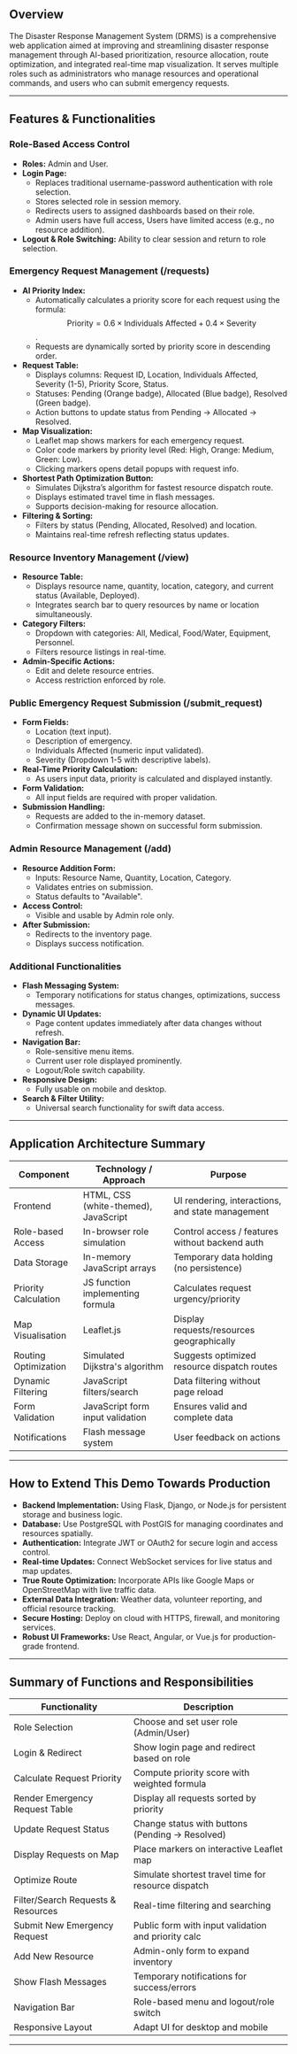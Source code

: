 
## Overview
The Disaster Response Management System (DRMS) is a comprehensive web application aimed at improving and streamlining disaster response management through AI-based prioritization, resource allocation, route optimization, and integrated real-time map visualization. It serves multiple roles such as administrators who manage resources and operational commands, and users who can submit emergency requests.

***

## Features & Functionalities

### Role-Based Access Control
- **Roles:** Admin and User.
- **Login Page:** 
  - Replaces traditional username-password authentication with role selection.
  - Stores selected role in session memory.
  - Redirects users to assigned dashboards based on their role.
  - Admin users have full access, Users have limited access (e.g., no resource addition).
- **Logout & Role Switching:** Ability to clear session and return to role selection.

### Emergency Request Management (/requests)
- **AI Priority Index:**
  - Automatically calculates a priority score for each request using the formula:  
    $$ \text{Priority} = 0.6 \times \text{Individuals Affected} + 0.4 \times \text{Severity} $$.
  - Requests are dynamically sorted by priority score in descending order.
- **Request Table:**
  - Displays columns: Request ID, Location, Individuals Affected, Severity (1-5), Priority Score, Status.
  - Statuses: Pending (Orange badge), Allocated (Blue badge), Resolved (Green badge).
  - Action buttons to update status from Pending → Allocated → Resolved.
- **Map Visualization:**
  - Leaflet map shows markers for each emergency request.
  - Color code markers by priority level (Red: High, Orange: Medium, Green: Low).
  - Clicking markers opens detail popups with request info.
- **Shortest Path Optimization Button:**
  - Simulates Dijkstra’s algorithm for fastest resource dispatch route.
  - Displays estimated travel time in flash messages.
  - Supports decision-making for resource allocation.
- **Filtering & Sorting:**
  - Filters by status (Pending, Allocated, Resolved) and location.
  - Maintains real-time refresh reflecting status updates.

### Resource Inventory Management (/view)
- **Resource Table:**
  - Displays resource name, quantity, location, category, and current status (Available, Deployed).
  - Integrates search bar to query resources by name or location simultaneously.
- **Category Filters:**
  - Dropdown with categories: All, Medical, Food/Water, Equipment, Personnel.
  - Filters resource listings in real-time.
- **Admin-Specific Actions:**
  - Edit and delete resource entries.
  - Access restriction enforced by role.
  
### Public Emergency Request Submission (/submit_request)
- **Form Fields:**
  - Location (text input).
  - Description of emergency.
  - Individuals Affected (numeric input validated).
  - Severity (Dropdown 1-5 with descriptive labels).
- **Real-Time Priority Calculation:**
  - As users input data, priority is calculated and displayed instantly.
- **Form Validation:**
  - All input fields are required with proper validation.
- **Submission Handling:**
  - Requests are added to the in-memory dataset.
  - Confirmation message shown on successful form submission.

### Admin Resource Management (/add)
- **Resource Addition Form:**
  - Inputs: Resource Name, Quantity, Location, Category.
  - Validates entries on submission.
  - Status defaults to "Available".
- **Access Control:**
  - Visible and usable by Admin role only.
- **After Submission:**
  - Redirects to the inventory page.
  - Displays success notification.

### Additional Functionalities
- **Flash Messaging System:**
  - Temporary notifications for status changes, optimizations, success messages.
- **Dynamic UI Updates:**
  - Page content updates immediately after data changes without refresh.
- **Navigation Bar:**
  - Role-sensitive menu items.
  - Current user role displayed prominently.
  - Logout/Role switch capability.
- **Responsive Design:**
  - Fully usable on mobile and desktop.
- **Search & Filter Utility:**
  - Universal search functionality for swift data access.

***

## Application Architecture Summary

| Component                 | Technology / Approach                                     | Purpose                                           |
|---------------------------|----------------------------------------------------------|--------------------------------------------------|
| Frontend                  | HTML, CSS (white-themed), JavaScript                     | UI rendering, interactions, and state management |
| Role-based Access         | In-browser role simulation                                | Control access / features without backend auth   |
| Data Storage              | In-memory JavaScript arrays                               | Temporary data holding (no persistence)          |
| Priority Calculation      | JS function implementing formula                          | Calculates request urgency/priority              |
| Map Visualisation         | Leaflet.js                                               | Display requests/resources geographically        |
| Routing Optimization      | Simulated Dijkstra's algorithm                            | Suggests optimized resource dispatch routes      |
| Dynamic Filtering         | JavaScript filters/search                                 | Data filtering without page reload                |
| Form Validation           | JavaScript form input validation                          | Ensures valid and complete data                   |
| Notifications             | Flash message system                                      | User feedback on actions                           |

***

## How to Extend This Demo Towards Production

- **Backend Implementation:** Using Flask, Django, or Node.js for persistent storage and business logic.
- **Database:** Use PostgreSQL with PostGIS for managing coordinates and resources spatially.
- **Authentication:** Integrate JWT or OAuth2 for secure login and access control.
- **Real-time Updates:** Connect WebSocket services for live status and map updates.
- **True Route Optimization:** Incorporate APIs like Google Maps or OpenStreetMap with live traffic data.
- **External Data Integration:** Weather data, volunteer reporting, and official resource tracking.
- **Secure Hosting:** Deploy on cloud with HTTPS, firewall, and monitoring services.
- **Robust UI Frameworks:** Use React, Angular, or Vue.js for production-grade frontend.

***

## Summary of Functions and Responsibilities

| Functionality                          | Description                                        |
|--------------------------------------|--------------------------------------------------|
| Role Selection                       | Choose and set user role (Admin/User)             |
| Login & Redirect                     | Show login page and redirect based on role        |
| Calculate Request Priority           | Compute priority score with weighted formula       |
| Render Emergency Request Table       | Display all requests sorted by priority            |
| Update Request Status                | Change status with buttons (Pending → Resolved)   |
| Display Requests on Map              | Place markers on interactive Leaflet map          |
| Optimize Route                      | Simulate shortest travel time for resource dispatch|
| Filter/Search Requests & Resources   | Real-time filtering and searching                   |
| Submit New Emergency Request         | Public form with input validation and priority calc|
| Add New Resource                    | Admin-only form to expand inventory                 |
| Show Flash Messages                 | Temporary notifications for success/errors         |
| Navigation Bar                      | Role-based menu and logout/role switch              |
| Responsive Layout                   | Adapt UI for desktop and mobile                      |

***
